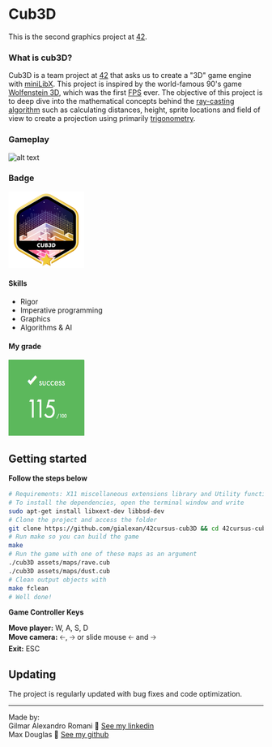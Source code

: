 # Cub3D
This is the second graphics project at [42](https://www.42sp.org.br/).

### What is cub3D?
Cub3D is a team project at [42](https://www.42sp.org.br/) that asks us to create a "3D" game engine with [miniLibX](https://github.com/42Paris/minilibx-linux). This project is inspired by the world-famous 90's game [Wolfenstein 3D](https://pt.wikipedia.org/wiki/Wolfenstein_3D), which was the first [FPS](https://en.wikipedia.org/wiki/First-person_shooter#:~:text=First%2Dperson%20shooter%20(FPS),in%20a%20three%2Ddimensional%20space.) ever. The objective of this project is to deep dive into the mathematical concepts behind the [ray-casting algorithm](https://en.wikipedia.org/wiki/Ray_casting) such as calculating distances, height, sprite locations and field of view to create a projection using primarily [trigonometry](https://en.wikipedia.org/wiki/Trigonometry).

### Gameplay
![alt text](cub3d.gif)

### Badge
<img src="cub3dm.png" width="150" height="150"/>

#### Skills
- Rigor
- Imperative programming
- Graphics
- Algorithms & AI

#### My grade
<img src="score.png" width="150" height="150"/>


## Getting started
**Follow the steps below**
```bash
# Requirements: X11 miscellaneous extensions library and Utility functions from BSD
# To install the dependencies, open the terminal window and write
sudo apt-get install libxext-dev libbsd-dev
# Clone the project and access the folder
git clone https://github.com/gialexan/42cursus-cub3D && cd 42cursus-cub3D/
# Run make so you can build the game
make
# Run the game with one of these maps as an argument
./cub3D assets/maps/rave.cub
./cub3D assets/maps/dust.cub
# Clean output objects with
make fclean
# Well done!
```

**Game Controller Keys**

**Move player:** W, A, S, D<br />
**Move camera:** 🡠, 🡢 or slide mouse 🡠 and 🡢<br />
**Exit:** ESC

## Updating

The project is regularly updated with bug fixes and code optimization.

---

Made by:<br />
Gilmar Alexandro Romani 👋 [See my linkedin](https://www.linkedin.com/in/gilmar-romani/)<br />
Max Douglas 👋 [See my github](https://github.com/workmadmax)
